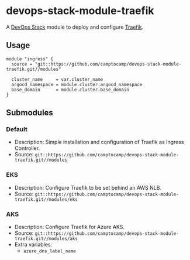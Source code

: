 # devops-stack-module-traefik

A [DevOps Stack](https://devops-stack.io) module to deploy and configure [Traefik](https://traefik.io/).


## Usage

```hcl
module "ingress" {
  source = "git::https://github.com/camptocamp/devops-stack-module-traefik.git//modules"

  cluster_name     = var.cluster_name
  argocd_namespace = module.cluster.argocd_namespace
  base_domain      = module.cluster.base_domain
}
```

## Submodules

### Default

- Description: Simple installation and configuration of Traefik as Ingress Controller.
- Source: `git::https://github.com/camptocamp/devops-stack-module-traefik.git//modules`


### EKS

- Description: Configure Traefik to be set behind an AWS NLB.
- Source: `git::https://github.com/camptocamp/devops-stack-module-traefik.git//modules/eks`


### AKS

- Description: Configure Traefik for Azure AKS.
- Source: `git::https://github.com/camptocamp/devops-stack-module-traefik.git//modules/aks`
- Extra variables:
   - `azure_dns_label_name`
